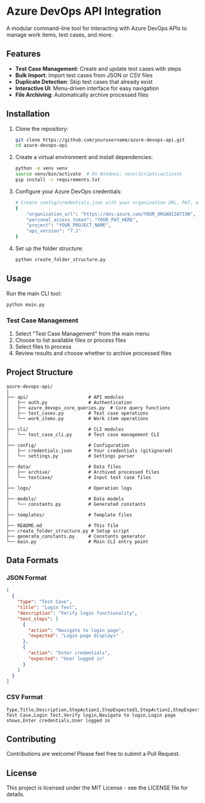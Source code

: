 # Azure DevOps API Integration

A modular command-line tool for interacting with Azure DevOps APIs to manage work items, test cases, and more.

## Features

- **Test Case Management**: Create and update test cases with steps
- **Bulk Import**: Import test cases from JSON or CSV files
- **Duplicate Detection**: Skip test cases that already exist
- **Interactive UI**: Menu-driven interface for easy navigation
- **File Archiving**: Automatically archive processed files

## Installation

1. Clone the repository:
   ```bash
   git clone https://github.com/yourusername/azure-devops-api.git
   cd azure-devops-api
   ```

2. Create a virtual environment and install dependencies:
   ```bash
   python -m venv venv
   source venv/bin/activate  # On Windows: venv\Scripts\activate
   pip install -r requirements.txt
   ```

3. Configure your Azure DevOps credentials:
   ```bash
   # Create config/credentials.json with your organization URL, PAT, and project
   {
       "organization_url": "https://dev.azure.com/YOUR_ORGANIZATION",
       "personal_access_token": "YOUR_PAT_HERE",
       "project": "YOUR_PROJECT_NAME",
       "api_version": "7.1"
   }
   ```

4. Set up the folder structure:
   ```bash
   python create_folder_structure.py
   ```

## Usage

Run the main CLI tool:
```bash
python main.py
```

### Test Case Management

1. Select "Test Case Management" from the main menu
2. Choose to list available files or process files
3. Select files to process
4. Review results and choose whether to archive processed files

## Project Structure

```
azure-devops-api/
│
├── api/                      # API modules
│   ├── auth.py               # Authentication
│   ├── azure_devops_core_queries.py  # Core query functions
│   ├── test_cases.py         # Test case operations
│   └── work_items.py         # Work item operations
│
├── cli/                      # CLI modules
│   └── test_case_cli.py      # Test case management CLI
│
├── config/                   # Configuration
│   ├── credentials.json      # Your credentials (gitignored)
│   └── settings.py           # Settings parser
│
├── data/                     # Data files
│   ├── archive/              # Archived processed files
│   └── testcase/             # Input test case files
│
├── logs/                     # Operation logs
│
├── models/                   # Data models
│   └── constants.py          # Generated constants
│
├── templates/                # Template files
│
├── README.md                 # This file
├── create_folder_structure.py # Setup script
├── generate_constants.py     # Constants generator
└── main.py                   # Main CLI entry point
```

## Data Formats

### JSON Format

```json
[
  {
    "type": "Test Case",
    "title": "Login Test",
    "description": "Verify login functionality",
    "test_steps": [
      {
        "action": "Navigate to login page",
        "expected": "Login page displays"
      },
      {
        "action": "Enter credentials",
        "expected": "User logged in"
      }
    ]
  }
]
```

### CSV Format

```
Type,Title,Description,StepAction1,StepExpected1,StepAction2,StepExpected2
Test Case,Login Test,Verify login,Navigate to login,Login page shows,Enter credentials,User logged in
```

## Contributing

Contributions are welcome! Please feel free to submit a Pull Request.

## License

This project is licensed under the MIT License - see the LICENSE file for details.